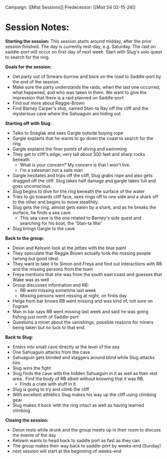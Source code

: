 Campaign: [[Mist Sessions]]
Predecessor: [[Mist S4 02-15-24]]

# Session Notes:

**Starting the session:**
This session starts around midday, after the prior session finished. The day is currently rest-day, e.g. Saturday. The raid on saddle-port will occur on first-day of next week. Start with Slug's solo quest to search for the ring. 

**Goals for the session:**
- Get party out of Smears-burrow and back on the road to Saddle-port by the end of the session. 
- Make sure the party understands the raids, when the last one occurred, what happened, and who was taken in them. We want to give the impression that there is a raid planned on Saddle-port 
- Find out more about Reggie-Brown
- Find Barney Carper's ship, named Stan-ta Ray off the cliff and the mysterious cave where the Sahuaguin are hiding out

**Starting off with Slug:**
- Talks to Snaglak and sees Gargle outside buying rope
- Gargle explains that he wants to go down the coast to search for the ring
- Gargle explains the finer points of diving and swimming
- They get to cliff's edge, very tall about 300 feet and sharp rocks beneath
	- What is your concern? My concern is that I won't live. 
	- I'm a salesman not a sails man
- Gargle hesitates and trips off the cliff, Slug grabs rope and also gets dragged off the cliff. Slug takes half damage and gargle takes full and goes unconscious.
- Slug begins to dive for the ring beneath the surface of the water
- Tries to go towards cliff face, sees rings off to one side and a shark off to the other and begins to move stealthily.
- Slug gets the ring, almost gets eaten by a shark, and as he breaks the surface, he finds a sea cave
	- This sea cave is the one related to Barney's side quest and searching for his boat, the 'Stan-ta War'
- Slug brings Gargle to the cave

**Back to the group:**
- Deion and Kelswin look at the jetties with the blue paint
- They speculate that Reggie Brown actually took the missing people (wrong but good idea)
- They want to take it to Simon and Freya and find out interactions with RB and the missing persons from the town
- Freya mentions that she was from the south east coast and guesses that Wake was as well
- Group discusses information and RB:
	- RB went missing sometime last week
	- Missing persons went missing at night, on firsts day
- Helga from bar knows RB went missing and was kind of, not sure on Fogram 
- Man in bar says RB went missing last week and said he was going fishing just north of Saddle-port 
- Questions a miner about the vanishings, possible reasons for miners being taken but no luck to that end. 

**Back to Slug:**
- Enters into small cave directly at the level of the sea
- One Sahuaguin attacks from the cave
- Sahuaguin gets blinded and staggers around blind while Slug attacks him
- Slug wins the fight 
- Slug finds the cave with the hidden Sahuaguin in it as well as their rest area.. Find the body of RB albeit without knowing that it was RB. 
	- Finds a crate with stuff in it 
- Slug is going to try and climb the cliff
- With excellent athletics Slug makes his way up the cliff using climbing gear
- Slug makes it back with the ring intact as well as having learned climbing 

**Closing the session:**
- Deion rests while drunk and the group meets up in their room to discuss the events of the day
- Kelswin wants to head back to saddle port as fast as they can 
- The group makes their way back to saddle-port by weeks-end (Sunday) 
- next session will start at the beginning of weeks-end 
